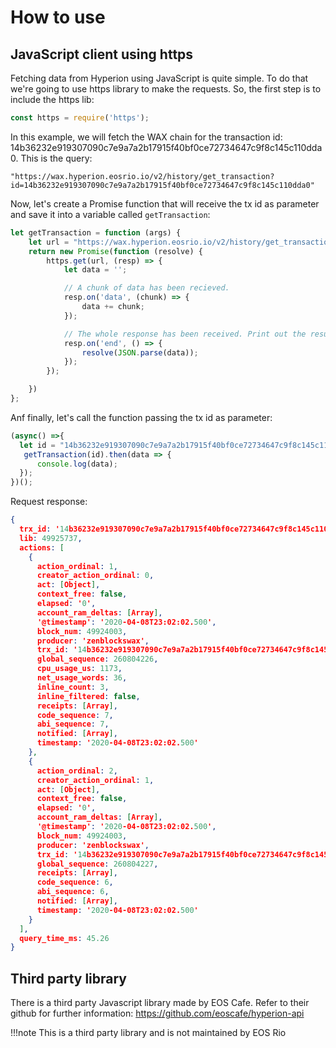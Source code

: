 # How to use

## JavaScript client using https
Fetching data from Hyperion using JavaScript is quite simple. To do that we're going to use https library to make the requests.
So, the first step is to include the https lib:
````javascript
const https = require('https');
````

In this example, we will fetch the WAX chain for the transaction id: 14b36232e919307090c7e9a7a2b17915f40bf0ce72734647c9f8c145c110dda0.
This is the query:
````
"https://wax.hyperion.eosrio.io/v2/history/get_transaction?id=14b36232e919307090c7e9a7a2b17915f40bf0ce72734647c9f8c145c110dda0"
````

Now, let's create a Promise function that will receive the tx id as parameter and save it into a variable called `getTransaction`:
````javascript
let getTransaction = function (args) {
    let url = "https://wax.hyperion.eosrio.io/v2/history/get_transaction?id=" + args;
    return new Promise(function (resolve) {
        https.get(url, (resp) => {
            let data = '';

            // A chunk of data has been recieved.
            resp.on('data', (chunk) => {
                data += chunk;
            });

            // The whole response has been received. Print out the result.
            resp.on('end', () => {
                resolve(JSON.parse(data));
            });
        });

    })
};
````

Anf finally, let's call the function passing the tx id as parameter:
````javascript
(async() =>{
  let id = "14b36232e919307090c7e9a7a2b17915f40bf0ce72734647c9f8c145c110dda0"
   getTransaction(id).then(data => {
      console.log(data);
  });
})();
````

Request response:
````json
{
  trx_id: '14b36232e919307090c7e9a7a2b17915f40bf0ce72734647c9f8c145c110dda0',
  lib: 49925737,
  actions: [
    {
      action_ordinal: 1,
      creator_action_ordinal: 0,
      act: [Object],
      context_free: false,
      elapsed: '0',
      account_ram_deltas: [Array],
      '@timestamp': '2020-04-08T23:02:02.500',
      block_num: 49924003,
      producer: 'zenblockswax',
      trx_id: '14b36232e919307090c7e9a7a2b17915f40bf0ce72734647c9f8c145c110dda0',
      global_sequence: 260804226,
      cpu_usage_us: 1173,
      net_usage_words: 36,
      inline_count: 3,
      inline_filtered: false,
      receipts: [Array],
      code_sequence: 7,
      abi_sequence: 7,
      notified: [Array],
      timestamp: '2020-04-08T23:02:02.500'
    },
    {
      action_ordinal: 2,
      creator_action_ordinal: 1,
      act: [Object],
      context_free: false,
      elapsed: '0',
      account_ram_deltas: [Array],
      '@timestamp': '2020-04-08T23:02:02.500',
      block_num: 49924003,
      producer: 'zenblockswax',
      trx_id: '14b36232e919307090c7e9a7a2b17915f40bf0ce72734647c9f8c145c110dda0',
      global_sequence: 260804227,
      receipts: [Array],
      code_sequence: 6,
      abi_sequence: 6,
      notified: [Array],
      timestamp: '2020-04-08T23:02:02.500'
    }
  ],
  query_time_ms: 45.26
}
````

## Third party library
There is a third party Javascript library made by EOS Cafe. 
Refer to their github for further information: https://github.com/eoscafe/hyperion-api

!!!note
    This is a third party library and is not maintained by EOS Rio